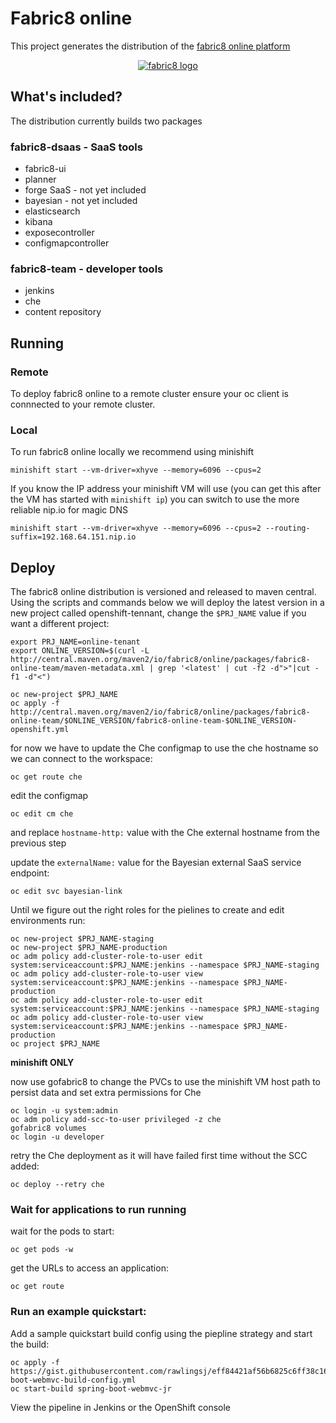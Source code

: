 # Fabric8 online

This project generates the distribution of the [fabric8 online platform](https://fabric8.io/)

 <p align="center">
   <a href="http://fabric8.io/">
    <img src="https://raw.githubusercontent.com/fabric8io/fabric8/master/docs/images/cover/cover_small.png" alt="fabric8 logo"/>
   </a>
 </p>

## What's included?

The distribution currently builds two packages

### fabric8-dsaas - SaaS tools 

  - fabric8-ui
  - planner
  - forge SaaS - not yet included
  - bayesian - not yet included
  - elasticsearch
  - kibana
  - exposecontroller
  - configmapcontroller

### fabric8-team - developer tools

  - jenkins
  - che
  - content repository

## Running

### Remote 

To deploy fabric8 online to a remote cluster ensure your oc client is connnected to your remote cluster.

### Local 

To run fabric8 online locally we recommend using minishift
```
minishift start --vm-driver=xhyve --memory=6096 --cpus=2
```
If you know the IP address your minishift VM will use (you can get this after the VM has started with `minishift ip`) you can switch to use the more reliable nip.io for magic DNS
```
minishift start --vm-driver=xhyve --memory=6096 --cpus=2 --routing-suffix=192.168.64.151.nip.io
```
## Deploy
The fabric8 online distribution is versioned and released to maven central.  Using the scripts and commands below we will deploy the latest version in a new project called openshift-tennant, change the `$PRJ_NAME` value if you want a different project:
```
export PRJ_NAME=online-tenant
export ONLINE_VERSION=$(curl -L http://central.maven.org/maven2/io/fabric8/online/packages/fabric8-online-team/maven-metadata.xml | grep '<latest' | cut -f2 -d">"|cut -f1 -d"<")

oc new-project $PRJ_NAME
oc apply -f http://central.maven.org/maven2/io/fabric8/online/packages/fabric8-online-team/$ONLINE_VERSION/fabric8-online-team-$ONLINE_VERSION-openshift.yml
```
for now we have to update the Che configmap to use the che hostname so we can connect to the workspace:
```
oc get route che
```
edit the configmap
```
oc edit cm che
```
and replace `hostname-http:` value with the Che external hostname from the previous step

update the `externalName:` value for the Bayesian external SaaS service endpoint:
```
oc edit svc bayesian-link
```
Until we figure out the right roles for the pielines to create and edit environments run:
```
oc new-project $PRJ_NAME-staging
oc new-project $PRJ_NAME-production
oc adm policy add-cluster-role-to-user edit system:serviceaccount:$PRJ_NAME:jenkins --namespace $PRJ_NAME-staging
oc adm policy add-cluster-role-to-user view system:serviceaccount:$PRJ_NAME:jenkins --namespace $PRJ_NAME-production
oc adm policy add-cluster-role-to-user edit system:serviceaccount:$PRJ_NAME:jenkins --namespace $PRJ_NAME-staging
oc adm policy add-cluster-role-to-user view system:serviceaccount:$PRJ_NAME:jenkins --namespace $PRJ_NAME-production
oc project $PRJ_NAME
```
__minishift ONLY__

now use gofabric8 to change the PVCs to use the minishift VM host path to persist data and set extra permissions for Che
```
oc login -u system:admin
oc adm policy add-scc-to-user privileged -z che
gofabric8 volumes
oc login -u developer
```
retry the Che deployment as it will have failed first time without the SCC added:
```
oc deploy --retry che
```

### Wait for applications to run running
wait for the pods to start:
```
oc get pods -w
```
get the URLs to access an application:
```
oc get route
```

### Run an example quickstart:

Add a sample quickstart build config using the piepline strategy and start the build:
```
oc apply -f https://gist.githubusercontent.com/rawlingsj/eff84421af56b6825c6ff38c1646382e/raw/49bcf50b6872268665e9fe9279e8888a7b1ab8ab/spring-boot-webmvc-build-config.yml
oc start-build spring-boot-webmvc-jr
```
View the pipeline in Jenkins or the OpenShift console


